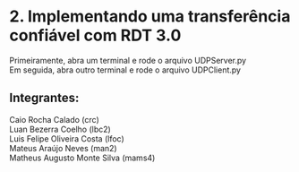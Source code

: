 # 2. Implementando uma transferência confiável com RDT 3.0

Primeiramente, abra um terminal e rode o arquivo UDPServer.py  
Em seguida, abra outro terminal e rode o arquivo UDPClient.py


## Integrantes:
Caio Rocha Calado (crc)  
Luan Bezerra Coelho (lbc2)  
Luis Felipe Oliveira Costa (lfoc)  
Mateus Araújo Neves (man2)  
Matheus Augusto Monte Silva (mams4)